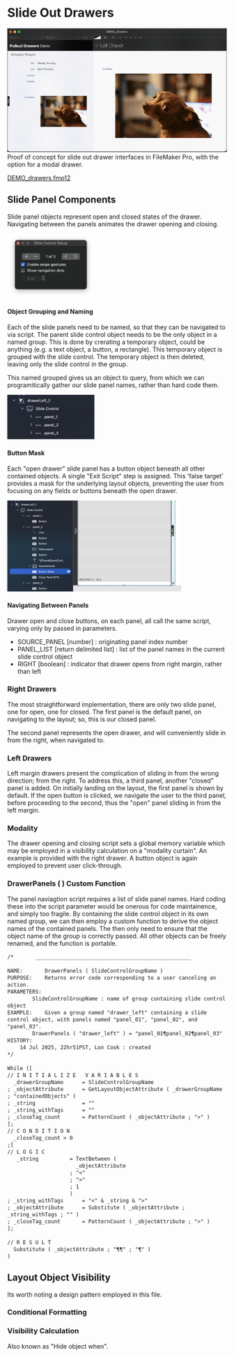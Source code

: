# Slide Out Drawers

![](./screens/DEMO_drawers.gif)
Proof of concept for slide out drawer interfaces in FileMaker Pro, with the option for a modal drawer.

[DEMO_drawers.fmp12](DEMO_drawers.fmp12)

## Slide Panel Components
Slide panel objects represent open and closed states of the drawer. Navigating between the panels animates the drawer opening and closing.

<img src="./screens/slide_control_setup.png" width="200">

#### Object Grouping and Naming

Each of the slide panels need to be named, so that they can be navigated to via script. The parent slide control object needs to be the only object in a named group. This is done by crerating a temporary object, could be anything (e.g. a text object, a button, a rectangle). This temporary object is grouped with the slide control. The temporary object is then deleted, leaving only the slide control in the group. 

This named grouped gives us an object to query, from which we can programitically gather our slide panel names, rather than hard code them.

<img src="./screens/grouping_naming.png" width="200">

#### Button Mask

Each "open drawer" slide panel has a button object beneath all other contained objects. A single "Exit Script" step is assigned. This 'false target' provides a mask for the underlying layout objects, preventing the user from focusing on any fields or buttons beneath the open drawer.

<img src="./screens/button_mask.png" width="400">

#### Navigating Between Panels

Drawer open and close buttons, on each panel, all call the same script, varying only by passed in parameters.

- SOURCE_PANEL  [number] : originating panel index number
- PANEL_LIST    [return delimited list] : list of the panel names in the current slide control object
- RIGHT         [boolean] : indicator that drawer opens from right margin, rather than left


### Right Drawers
The most straightforward implementation, there are only two slide panel, one for open, one for closed. The first panel is the default panel, on navigating to the layout; so, this is our closed panel.

The second panel represents the open drawer, and will conveniently slide in from the right, when navigated to.

### Left Drawers
Left margin drawers present the complication of sliding in from the wrong direction; from the right. To address this, a third panel, another "closed" panel is added. On initially landing on the layout, the first panel is shown by default. If the open button is clicked, we navigate the user to the third panel, before proceeding to the second, thus the "open" panel sliding in from the left margin.

### Modality
The drawer opening and closing script sets a global memory variable which may be employed in a visibility calculation on a "modality curtain". An example is provided with the right drawer. A button object is again employed to prevent user click-through.

### DrawerPanels ( ) Custom Function
The panel naviagtion script requires a list of slide panel names. Hard coding these into the script parameter would be onerous for code maintainence, and simply too fragile. By containing the slide control object in its own named group, we can then employ a custom function to derive the object names of the contained panels. The then only need to ensure that the object name of the group is correctly passed. All other objects can be freely renamed, and the function is portable.

    /*       __________________________________________________

    NAME:	    DrawerPanels ( SlideControlGroupName )
    PURPOSE:    Returns error code corresponding to a user canceling an action.
    PARAMETERS:
		    SlideControlGroupName : name of group containing slide control object
    EXAMPLE:    Given a group named "drawer_left" containing a slide control object, with panels named "panel_01", "panel_02", and "panel_03".
		    DrawerPanels ( "drawer_left" ) = "panel_01¶panel_02¶panel_03"
    HISTORY:
	    14 Jul 2025, 22hr51PST, Lon Cook : created	
    */

    While ([ 
	// I N I T I A L I Z E   V A R I A B L E S
	  _drawerGroupName		= SlideControlGroupName
	; _objectAttribute		= GetLayoutObjectAttribute ( _drawerGroupName ; "containedObjects" )
	; _string		        = ""
	; _string_withTags		= ""
	; _closeTag_count		= PatternCount ( _objectAttribute ; ">" )
	]; 
	// C O N D I T I O N
	  _closeTag_count > 0 
	;[ 
	// L O G I C
	   _string			= TextBetween (
	  					  _objectAttribute
						; "<"
						; ">"
						; 1
						)
	; _string_withTags		= "<" & _string & ">"
	; _objectAttribute		= Substitute ( _objectAttribute ; _string_withTags ; "" )
	; _closeTag_count		= PatternCount ( _objectAttribute ; ">" )
	]; 

	// R E S U L T
	  Substitute ( _objectAttribute ; "¶¶" ; "¶" )
    )


## Layout Object Visibility
Its worth noting a design pattern employed in this file.
### Conditional Formatting

### Visibility Calculation
Also known as "Hide object when".